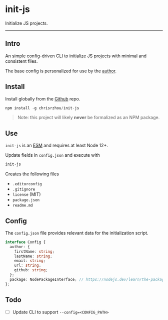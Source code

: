 # init-js

Initialize JS projects.

---

## Intro
An simple config-driven CLI to initialize JS projects with minimal and consistent files.

The base config is personalized for use by the [author][].

## Install

Install globally from the [Github][] repo.

```js
npm install -g chrisrzhou/init-js
```

> Note: this project will likely **never** be formalized as an NPM package.

## Use

`init-js` is an [ESM][] and requires at least Node 12+.

Update fields in `config.json` and execute with

```js
init-js
```

Creates the following files
- `.editorconfig`
- `.gitignore`
- `license` (MIT)
- `package.json`
- `readme.md`

## Config

The `config.json` file provides relevant data for the initialization script.

```ts
interface Config {
  author: {
    firstName: string;
    lastName: string;
    email: string;
    url: string;
    github: string;
  };
  package: NodePackageInterface; // https://nodejs.dev/learn/the-package-json-guide
};
```

## Todo
- [ ] Update CLI to support `--config=<CONFIG_PATH>`

<!-- defs -->
[author]: https://github.com/chrisrzhou
[esm]: https://nodejs.org/api/esm.html
[github]: https://github.com/chrisrzhou/init-js
